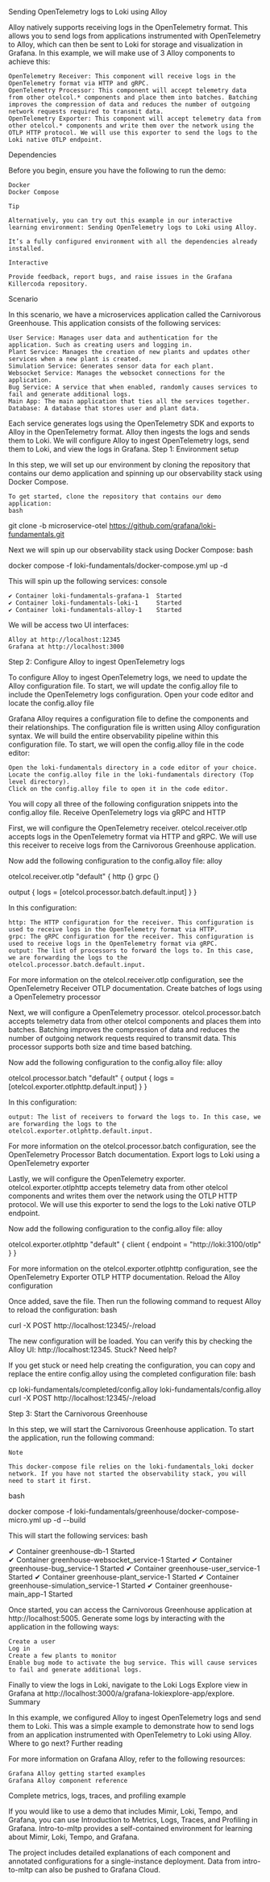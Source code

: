 Sending OpenTelemetry logs to Loki using Alloy

Alloy natively supports receiving logs in the OpenTelemetry format. This allows you to send logs from applications instrumented with OpenTelemetry to Alloy, which can then be sent to Loki for storage and visualization in Grafana. In this example, we will make use of 3 Alloy components to achieve this:

    OpenTelemetry Receiver: This component will receive logs in the OpenTelemetry format via HTTP and gRPC.
    OpenTelemetry Processor: This component will accept telemetry data from other otelcol.* components and place them into batches. Batching improves the compression of data and reduces the number of outgoing network requests required to transmit data.
    OpenTelemetry Exporter: This component will accept telemetry data from other otelcol.* components and write them over the network using the OTLP HTTP protocol. We will use this exporter to send the logs to the Loki native OTLP endpoint.

Dependencies

Before you begin, ensure you have the following to run the demo:

    Docker
    Docker Compose

    Tip

    Alternatively, you can try out this example in our interactive learning environment: Sending OpenTelemetry logs to Loki using Alloy.

    It’s a fully configured environment with all the dependencies already installed.

    Interactive

    Provide feedback, report bugs, and raise issues in the Grafana Killercoda repository.

Scenario

In this scenario, we have a microservices application called the Carnivorous Greenhouse. This application consists of the following services:

    User Service: Manages user data and authentication for the application. Such as creating users and logging in.
    Plant Service: Manages the creation of new plants and updates other services when a new plant is created.
    Simulation Service: Generates sensor data for each plant.
    Websocket Service: Manages the websocket connections for the application.
    Bug Service: A service that when enabled, randomly causes services to fail and generate additional logs.
    Main App: The main application that ties all the services together.
    Database: A database that stores user and plant data.

Each service generates logs using the OpenTelemetry SDK and exports to Alloy in the OpenTelemetry format. Alloy then ingests the logs and sends them to Loki. We will configure Alloy to ingest OpenTelemetry logs, send them to Loki, and view the logs in Grafana.
Step 1: Environment setup

In this step, we will set up our environment by cloning the repository that contains our demo application and spinning up our observability stack using Docker Compose.

    To get started, clone the repository that contains our demo application:
    bash 

git clone -b microservice-otel  https://github.com/grafana/loki-fundamentals.git

Next we will spin up our observability stack using Docker Compose:
bash

docker compose -f loki-fundamentals/docker-compose.yml up -d

This will spin up the following services:
console

    ✔ Container loki-fundamentals-grafana-1  Started                                                        
    ✔ Container loki-fundamentals-loki-1     Started                        
    ✔ Container loki-fundamentals-alloy-1    Started

We will be access two UI interfaces:

    Alloy at http://localhost:12345
    Grafana at http://localhost:3000

Step 2: Configure Alloy to ingest OpenTelemetry logs

To configure Alloy to ingest OpenTelemetry logs, we need to update the Alloy configuration file. To start, we will update the config.alloy file to include the OpenTelemetry logs configuration.
Open your code editor and locate the config.alloy file

Grafana Alloy requires a configuration file to define the components and their relationships. The configuration file is written using Alloy configuration syntax. We will build the entire observability pipeline within this configuration file. To start, we will open the config.alloy file in the code editor:

    Open the loki-fundamentals directory in a code editor of your choice.
    Locate the config.alloy file in the loki-fundamentals directory (Top level directory).
    Click on the config.alloy file to open it in the code editor.

You will copy all three of the following configuration snippets into the config.alloy file.
Receive OpenTelemetry logs via gRPC and HTTP

First, we will configure the OpenTelemetry receiver. otelcol.receiver.otlp accepts logs in the OpenTelemetry format via HTTP and gRPC. We will use this receiver to receive logs from the Carnivorous Greenhouse application.

Now add the following configuration to the config.alloy file:
alloy

 otelcol.receiver.otlp "default" {
   http {}
   grpc {}

   output {
     logs    = [otelcol.processor.batch.default.input]
   }
 }

In this configuration:

    http: The HTTP configuration for the receiver. This configuration is used to receive logs in the OpenTelemetry format via HTTP.
    grpc: The gRPC configuration for the receiver. This configuration is used to receive logs in the OpenTelemetry format via gRPC.
    output: The list of processors to forward the logs to. In this case, we are forwarding the logs to the otelcol.processor.batch.default.input.

For more information on the otelcol.receiver.otlp configuration, see the OpenTelemetry Receiver OTLP documentation.
Create batches of logs using a OpenTelemetry processor

Next, we will configure a OpenTelemetry processor. otelcol.processor.batch accepts telemetry data from other otelcol components and places them into batches. Batching improves the compression of data and reduces the number of outgoing network requests required to transmit data. This processor supports both size and time based batching.

Now add the following configuration to the config.alloy file:
alloy

otelcol.processor.batch "default" {
    output {
        logs = [otelcol.exporter.otlphttp.default.input]
    }
}

In this configuration:

    output: The list of receivers to forward the logs to. In this case, we are forwarding the logs to the otelcol.exporter.otlphttp.default.input.

For more information on the otelcol.processor.batch configuration, see the OpenTelemetry Processor Batch documentation.
Export logs to Loki using a OpenTelemetry exporter

Lastly, we will configure the OpenTelemetry exporter. otelcol.exporter.otlphttp accepts telemetry data from other otelcol components and writes them over the network using the OTLP HTTP protocol. We will use this exporter to send the logs to the Loki native OTLP endpoint.

Now add the following configuration to the config.alloy file:
alloy

otelcol.exporter.otlphttp "default" {
  client {
    endpoint = "http://loki:3100/otlp"
  }
}

For more information on the otelcol.exporter.otlphttp configuration, see the OpenTelemetry Exporter OTLP HTTP documentation.
Reload the Alloy configuration

Once added, save the file. Then run the following command to request Alloy to reload the configuration:
bash

curl -X POST http://localhost:12345/-/reload

The new configuration will be loaded. You can verify this by checking the Alloy UI: http://localhost:12345.
Stuck? Need help?

If you get stuck or need help creating the configuration, you can copy and replace the entire config.alloy using the completed configuration file:
bash

cp loki-fundamentals/completed/config.alloy loki-fundamentals/config.alloy
curl -X POST http://localhost:12345/-/reload

Step 3: Start the Carnivorous Greenhouse

In this step, we will start the Carnivorous Greenhouse application. To start the application, run the following command:

    Note

    This docker-compose file relies on the loki-fundamentals_loki docker network. If you have not started the observability stack, you will need to start it first.

bash

docker compose -f loki-fundamentals/greenhouse/docker-compose-micro.yml up -d --build 

This will start the following services:
bash

 ✔ Container greenhouse-db-1                 Started                                                         
 ✔ Container greenhouse-websocket_service-1  Started 
 ✔ Container greenhouse-bug_service-1        Started
 ✔ Container greenhouse-user_service-1       Started
 ✔ Container greenhouse-plant_service-1      Started
 ✔ Container greenhouse-simulation_service-1 Started
 ✔ Container greenhouse-main_app-1           Started

Once started, you can access the Carnivorous Greenhouse application at http://localhost:5005. Generate some logs by interacting with the application in the following ways:

    Create a user
    Log in
    Create a few plants to monitor
    Enable bug mode to activate the bug service. This will cause services to fail and generate additional logs.

Finally to view the logs in Loki, navigate to the Loki Logs Explore view in Grafana at http://localhost:3000/a/grafana-lokiexplore-app/explore.
Summary

In this example, we configured Alloy to ingest OpenTelemetry logs and send them to Loki. This was a simple example to demonstrate how to send logs from an application instrumented with OpenTelemetry to Loki using Alloy. Where to go next?
Further reading

For more information on Grafana Alloy, refer to the following resources:

    Grafana Alloy getting started examples
    Grafana Alloy component reference

Complete metrics, logs, traces, and profiling example

If you would like to use a demo that includes Mimir, Loki, Tempo, and Grafana, you can use Introduction to Metrics, Logs, Traces, and Profiling in Grafana. Intro-to-mltp provides a self-contained environment for learning about Mimir, Loki, Tempo, and Grafana.

The project includes detailed explanations of each component and annotated configurations for a single-instance deployment. Data from intro-to-mltp can also be pushed to Grafana Cloud.